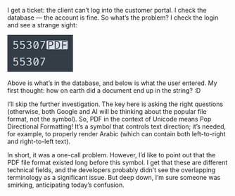 ﻿I get a ticket: the client can’t log into the customer portal. I check the database — the account is fine. So what’s the problem? I check the login and see a strange sight:

![PDF](pdf.png)

Above is what’s in the database, and below is what the user entered. My first thought: how on earth did a document end up in the string? :D

I’ll skip the further investigation. The key here is asking the right questions (otherwise, both Google and AI will be thinking about the popular file format, not the symbol). So, PDF in the context of Unicode means Pop Directional Formatting! It’s a symbol that controls text direction; it’s needed, for example, to properly render Arabic (which can contain both left-to-right and right-to-left text).

In short, it was a one-call problem. However, I’d like to point out that the PDF file format existed long before this symbol. I get that these are different technical fields, and the developers probably didn’t see the overlapping terminology as a significant issue. But deep down, I’m sure someone was smirking, anticipating today’s confusion.